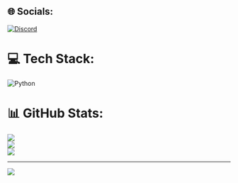 ## 🌐 Socials:
[![Discord](https://img.shields.io/badge/Discord-%237289DA.svg?logo=discord&logoColor=white)](https://discord.gg/qCxgKnaufy) 

# 💻 Tech Stack:
![Python](https://img.shields.io/badge/python-3670A0?style=for-the-badge&logo=python&logoColor=ffdd54)
# 📊 GitHub Stats:
![](https://github-readme-stats.vercel.app/api?username=Cpboy051&theme=dracula&hide_border=false&include_all_commits=false&count_private=false)<br/>
![](https://github-readme-streak-stats.herokuapp.com/?user=Cpboy051&theme=dracula&hide_border=false)<br/>
![](https://github-readme-stats.vercel.app/api/top-langs/?username=Cpboy051&theme=dracula&hide_border=false&include_all_commits=false&count_private=false&layout=compact)

---
[![](https://visitcount.itsvg.in/api?id=Cpboy051&icon=0&color=0)](https://visitcount.itsvg.in)
